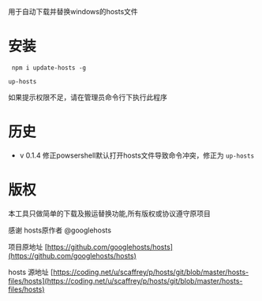 

用于自动下载并替换windows的hosts文件

# 安装 #

` npm i update-hosts -g`

` up-hosts `

如果提示权限不足，请在管理员命令行下执行此程序

# 历史 #

- v 0.1.4 修正powsershell默认打开hosts文件导致命令冲突，修正为 `up-hosts` 

# 版权 #

本工具只做简单的下载及搬运替换功能,所有版权或协议遵守原项目

感谢 hosts原作者 @googlehosts

项目原地址 [https://github.com/googlehosts/hosts](https://github.com/googlehosts/hosts)

hosts 源地址 [https://coding.net/u/scaffrey/p/hosts/git/blob/master/hosts-files/hosts](https://coding.net/u/scaffrey/p/hosts/git/blob/master/hosts-files/hosts)